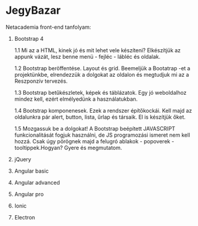 # JegyBazar

Netacademia front-end tanfolyam:

1. Bootstrap 4

    1.1 Mi az a HTML, kinek jó és mit lehet vele készíteni?
 Elkészítjük az appunk vázát, lesz benne menü - fejléc - lábléc és oldalak.

    1.2 Bootstrap beröffentése. Layout és grid.
Beemeljük a Bootatrap -et a projektünkbe, elrendezzük a dolgokat az oldalon és megtudjuk mi az a Reszponzív tervezés.

    1.3 Bootstrap betűkészletek, képek és táblázatok.
Egy jó weboldalhoz mindez kell, ezért elmélyedünk a használatukban.

    1.4 Bootstrap komponenesek.
Ezek a rendszer építőkockái. Kell majd az oldalunkra pár alert, button, lista, űrlap és társaik. El is készítjük őket.

    1.5 Mozgassuk be a dolgokat!
A Bootstrap beépített JAVASCRIPT funkcionalitását fogjuk használni, de JS programozási ismeret nem kell hozzá. Csak úgy pörögnek majd a felugró ablakok - popoverek - tooltippek.Hogyan? Gyere és megmutatom.

2. jQuery
3. Angular basic
4. Angular advanced
5. Angular pro
6. Ionic
7. Electron
